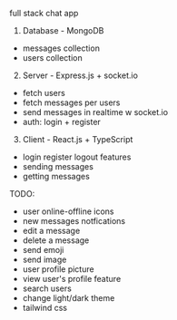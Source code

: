 full stack chat app
1. Database - MongoDB
- messages collection 
- users collection

2. Server - Express.js + socket.io
- fetch users
- fetch messages per users
- send messages in realtime w socket.io
- auth: login + register

3. Client - React.js + TypeScript
- login register logout features
- sending messages
- getting messages

TODO:
- user online-offline icons
- new messages notfications
- edit a message
- delete a message
- send emoji
- send image
- user profile picture
- view user's profile feature
- search users
- change light/dark theme
- tailwind css